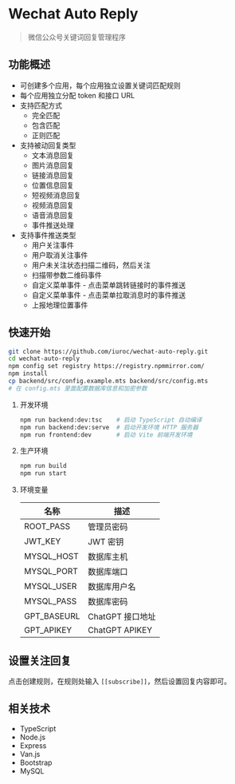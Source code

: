 # Wechat Auto Reply

> 微信公众号关键词回复管理程序


## 功能概述

- 可创建多个应用，每个应用独立设置关键词匹配规则
- 每个应用独立分配 token 和接口 URL
- 支持匹配方式
    - 完全匹配
    - 包含匹配
    - 正则匹配
- 支持被动回复类型
    - 文本消息回复
    - 图片消息回复
    - 链接消息回复
    - 位置信息回复
    - 短视频消息回复
    - 视频消息回复
    - 语音消息回复
    - 事件推送处理
- 支持事件推送类型
    - 用户关注事件
    - 用户取消关注事件
    - 用户未关注状态扫描二维码，然后关注
    - 扫描带参数二维码事件
    - 自定义菜单事件 - 点击菜单跳转链接时的事件推送
    - 自定义菜单事件 - 点击菜单拉取消息时的事件推送
    - 上报地理位置事件

## 快速开始

```bash
git clone https://github.com/iuroc/wechat-auto-reply.git
cd wechat-auto-reply
npm config set registry https://registry.npmmirror.com/
npm install
cp backend/src/config.example.mts backend/src/config.mts
# 在 config.mts 里面配置数据库信息和加密参数
```

1. 开发环境
    ```bash
    npm run backend:dev:tsc    # 启动 TypeScript 自动编译
    npm run backend:dev:serve  # 启动开发环境 HTTP 服务器
    npm run frontend:dev       # 启动 Vite 前端开发环境
    ```
2. 生产环境
    ```bash
    npm run build
    npm run start
    ```
3. 环境变量

    |      名称      |       描述          |
    |      ---       |       ---           |
    |   ROOT_PASS    |   管理员密码         |
    |   JWT_KEY      |   JWT 密钥          |
    |   MYSQL_HOST   |   数据库主机         |
    |   MYSQL_PORT   |   数据库端口         |
    |   MYSQL_USER   |   数据库用户名       |
    |   MYSQL_PASS   |   数据库密码         |
    |   GPT_BASEURL  |   ChatGPT 接口地址   |
    |   GPT_APIKEY   |   ChatGPT APIKEY    |

## 设置关注回复

点击创建规则，在规则处输入 `[[subscribe]]`，然后设置回复内容即可。

## 相关技术

- TypeScript
- Node.js
- Express
- Van.js
- Bootstrap
- MySQL